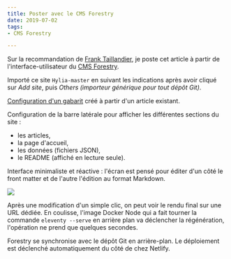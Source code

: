 ```yaml
---
title: Poster avec le CMS Forestry
date: 2019-07-02
tags:
- CMS Forestry

---
```

Sur la recommandation de [Frank Taillandier](https://frank.taillandier.me "https://frank.taillandier.me"), je poste cet article à partir de l'interface-utilisateur du [CMS Forestry](https://forestry.io "forestry.io").

Importé ce site `Hylia-master` en suivant les indications après avoir cliqué sur _Add site_, puis _Others (importeur générique pour tout dépôt Git)_.

[Configuration d'un gabarit](https://forestry.io/docs/settings/front-matter-templates/ "Template Front Matter pour Forestry") créé à partir d'un article existant.

Configuration de la barre latérale pour afficher les différentes sections du site :

* les articles,
* la page d'accueil,
* les données (fichiers JSON),
* le README (affiché en lecture seule).

Interface minimaliste et réactive : l'écran est pensé pour éditer d'un côté le front matter et de l'autre l'édition au format Markdown.

![](/images/forestry-cms.png)

Après une modification d'un simple clic, on peut voir le rendu final sur une URL dédiée. En coulisse, l'image Docker Node qui a fait tourner la commande `eleventy --serve` en arrière plan va déclencher la régénération, l'opération ne prend que quelques secondes.

Forestry se synchronise avec le dépôt Git en arrière-plan. Le déploiement est déclenché automatiquement du côté de chez Netlify.